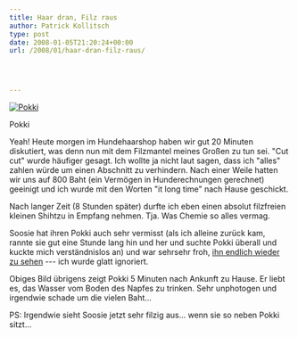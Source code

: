 ```yaml
---
title: Haar dran, Filz raus
author: Patrick Kollitsch
type: post
date: 2008-01-05T21:20:24+00:00
url: /2008/01/haar-dran-filz-raus/




---
```

<div class="flickr">
  <a href="http://www.flickr.com/photos/schreibblogade/2170975065/" title="Pokki"><img src="//farm3.static.flickr.com/2294/2170975065_bda82db5a6.jpg" alt="Pokki" /></a></p> 
  
  <p>
    Pokki
  </p>
</div>

Yeah! Heute morgen im Hundehaarshop haben wir gut 20 Minuten diskutiert, was denn nun mit dem Filzmantel meines Gro&szlig;en zu tun sei. "Cut cut" wurde h&auml;ufiger gesagt. Ich wollte ja nicht laut sagen, dass ich "alles" zahlen w&uuml;rde um einen Abschnitt zu verhindern. Nach einer Weile hatten wir uns auf 800 Baht (ein Verm&ouml;gen in Hunderechnungen gerechnet) geeinigt und ich wurde mit den Worten "it long time" nach Hause geschickt. 

Nach langer Zeit (8 Stunden sp&auml;ter) durfte ich eben einen absolut filzfreien kleinen Shihtzu in Empfang nehmen. Tja. Was Chemie so alles vermag. 

Soosie hat ihren Pokki auch sehr vermisst (als ich alleine zur&uuml;ck kam, rannte sie gut eine Stunde lang hin und her und suchte Pokki &uuml;berall und kuckte mich verst&auml;ndnislos an) und war sehrsehr froh, [ihn endlich wieder zu sehen][1] --- ich wurde glatt ignoriert.

Obiges Bild &uuml;brigens zeigt Pokki 5 Minuten nach Ankunft zu Hause. Er liebt es, das Wasser vom Boden des Napfes zu trinken. Sehr unphotogen und irgendwie schade um die vielen Baht...

PS: Irgendwie sieht Soosie jetzt sehr filzig aus... wenn sie so neben Pokki sitzt...

 [1]: http://www.flickr.com/photos/schreibblogade/2170971493/